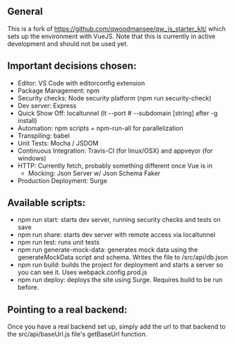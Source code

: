 ## General
  This is a fork of https://github.com/qwoodmansee/qw_js_starter_kit/ which sets up the environment with VueJS. Note that this is currently in active development and should not be used yet.

## Important decisions chosen:
  - Editor: VS Code with editorconfig extension
  - Package Management: npm
  - Security checks: Node security platform (npm run security-check)
  - Dev server: Express
  - Quick Show Off: localtunnel (lt --port # --subdomain [string] after -g install)
  - Automation: npm scripts + npm-run-all for parallelization 
  - Transpiling: babel
  - Unit Tests: Mocha / JSDOM
  - Continuous Integration: Travis-CI (for linux/OSX) and appveyor (for windows)
  - HTTP: Currently fetch, probably something different once Vue is in
    - Mocking: Json Server w/ Json Schema Faker
  - Production Deployment: Surge
  

## Available scripts:
  - npm run start: starts dev server, running security checks and tests on save
  - npm run share: starts dev server with remote access via localtunnel
  - npm run test: runs unit tests
  - npm run generate-mock-data: generates mock data using the generateMockData script and schema. Writes the file to /src/api/db.json
  - npm run build: builds the project for deployment and starts a server so you can see it. Uses webpack.config.prod.js
  - npm run deploy: deploys the site using Surge. Requires build to be run before.


## Pointing to a real backend:
  Once you have a real backend set up, simply add the url to that backend to the src/api/baseUrl.js file's getBaseUrl function.
